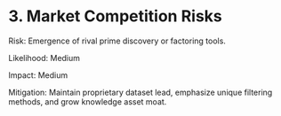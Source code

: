 # 3. Market Competition Risks

Risk: Emergence of rival prime discovery or factoring tools.

Likelihood: Medium

Impact: Medium

Mitigation: Maintain proprietary dataset lead, emphasize unique filtering methods, and grow knowledge asset moat.

